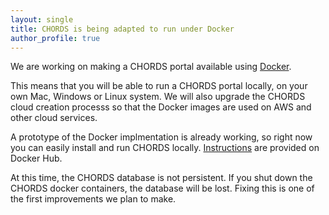 ```yaml
---
layout: single
title: CHORDS is being adapted to run under Docker
author_profile: true
---
```


We are working on making a CHORDS portal available using [Docker](https://www.docker.com/). 

This means that you will be able to run a CHORDS portal locally, on your own 
Mac, Windows or Linux system. We will also upgrade the CHORDS cloud creation
processs so that the Docker images are used on AWS and other cloud services.

A prototype of the Docker implmentation is already working, so right now you can 
easily install and run CHORDS locally. [Instructions](https://github.com/NCAR/chords_portal/wiki/Docker-for-CHORDS)
are provided on Docker Hub. 

At this time, the CHORDS database is not persistent. If you shut down the CHORDS docker containers,
the database will be lost. Fixing this is one of the first improvements we plan to make.
